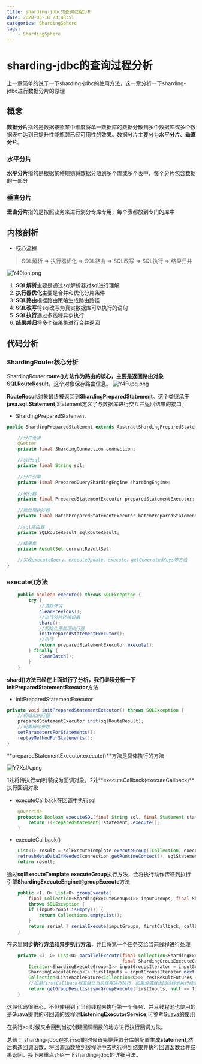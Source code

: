 ```yaml
---
title: sharding-jdbc的查询过程分析
date: 2020-05-18 23:48:51
categories: ShardingSphere
tags:
    - ShardingSphere
---
```


# sharding-jdbc的查询过程分析

上一章简单的说了一下sharding-jdbc的使用方法，这一章分析一下sharding-jdbc进行数据分片的原理

## 概念
**数据分片**指的是数据按照某个维度将单一数据库的数据分散到多个数据库或多个数据表中达到已提升性能瓶颈已经可用性的效果。数据分片主要分为**水平分片**、**垂直分片**。

### 水平分片
**水平分片**指的是根据某种规则将数据分散到多个库或多个表中，每个分片包含数据的一部分

### 垂直分片
**垂直分片**指的是按照业务来进行划分专库专用，每个表都放到专门的库中


## 内核剖析
- 核心流程
> SQL解析 => 执行器优化 => SQL路由 => SQL改写 => SQL执行 => 结果归并

![Y49lon.png](https://s1.ax1x.com/2020/05/19/Y49lon.png)

1. **SQL解析**主要是通过sql解析器对sql进行理解
2. **执行器优化**主要是合并和优化分片条件
3. **SQL路由**根据路由策略生成路由路径
4. **SQL改写**将sql改写为真实数据库可以执行的语句
5. **SQL执行**通过多线程异步执行
6. **结果并归**将多个结果集进行合并返回


## 代码分析

### ShardingRouter核心分析

ShardingRouter.**route()**方法作为路由的核心，主要是返回路由对象**SQLRouteResult**，这个对象保存路由信息。
![Y4Fupq.png](https://s1.ax1x.com/2020/05/19/Y4Fupq.png)

**RouteResult**对象最终被返回到**ShardingPreparedStatement**。这个类继承于**java.sql.Statement**,Statement定义了与数据库进行交互并返回结果的接口。

- ShardingPreparedStatement
```java
public ShardingPreparedStatement extends AbstractShardingPreparedStatementAdapter {

    //分片连接
    @Getter
    private final ShardingConnection connection;
    
    //执行sql
    private final String sql;
    
    //分片引擎
    private final PreparedQueryShardingEngine shardingEngine;
    
    //执行器
    private final PreparedStatementExecutor preparedStatementExecutor;
    
    //批处理执行器
    private final BatchPreparedStatementExecutor batchPreparedStatementExecutor;
    
    //sql路由器
    private SQLRouteResult sqlRouteResult;
    
    //结果集
    private ResultSet currentResultSet;

    //实现executeQuery、executeUpdate、execute、getGeneratedKeys等方法
}

```

### execute()方法
```java
    public boolean execute() throws SQLException {
        try {
            //清除环境
            clearPrevious();
            //进行分片环境设置
            shard();
            //初始化预处理执行器
            initPreparedStatementExecutor();
            //执行
            return preparedStatementExecutor.execute();
        } finally {
            clearBatch();
        }
    }
```
**shard()**方法已经在上面进行了分析，我们继续分析一下**initPreparedStatementExecutor**方法

- initPreparedStatementExecutor
```java
private void initPreparedStatementExecutor() throws SQLException {
    //初始化执行器
    preparedStatementExecutor.init(sqlRouteResult);
    //设置语句参数
    setParametersForStatements();
    replayMethodForStatements();
}
```


**preparedStatementExecutor.execute()**方法是具体执行的方法

![Y7XsIA.png](https://s1.ax1x.com/2020/05/20/Y7XsIA.png)

1处将待执行sql封装成为回调对象，2处**executeCallback(executeCallback)**执行回调对象

- executeCallback在回调中执行sql

```java
    @Override
    protected Boolean executeSQL(final String sql, final Statement statement, final ConnectionMode connectionMode) throws SQLException {
        return ((PreparedStatement) statement).execute();
    }

```

- executeCallback()
```java
    List<T> result = sqlExecuteTemplate.executeGroup((Collection) executeGroups, executeCallback);
    refreshMetaDataIfNeeded(connection.getRuntimeContext(), sqlStatementContext);
    return result;
```
通过**sqlExecuteTemplate.executeGroup**执行方法，会将执行动作传递到执行引擎**ShardingExecuteEngine**的**groupExecute**方法



```java
    public <I, O> List<O> groupExecute(
        final Collection<ShardingExecuteGroup<I>> inputGroups, final ShardingGroupExecuteCallback<I, O> firstCallback, final ShardingGroupExecuteCallback<I, O> callback, final boolean serial)
        throws SQLException {
        if (inputGroups.isEmpty()) {
            return Collections.emptyList();
        }
        return serial ? serialExecute(inputGroups, firstCallback, callback) : parallelExecute(inputGroups, firstCallback, callback);
    }
```
在这里**同步执行方法**和**异步执行方法**，并且将第一个任务交给当前线程进行处理

```java
    private <I, O> List<O> parallelExecute(final Collection<ShardingExecuteGroup<I>> inputGroups, final ShardingGroupExecuteCallback<I, O> firstCallback,
                                           final ShardingGroupExecuteCallback<I, O> callback) throws SQLException {
        Iterator<ShardingExecuteGroup<I>> inputGroupsIterator = inputGroups.iterator();
        ShardingExecuteGroup<I> firstInputs = inputGroupsIterator.next();
        Collection<ListenableFuture<Collection<O>>> restResultFutures = asyncGroupExecute(Lists.newArrayList(inputGroupsIterator), callback);
        //如果firstCallback有值就让当前线程进行执行，如果没值就返回线程池执行结果
        return getGroupResults(syncGroupExecute(firstInputs, null == firstCallback ? callback : firstCallback), restResultFutures);
    }
```
这段代码很细心，不但使用到了当前线程来执行第一个任务，并且线程池也使用的是Guava提供的可回调的线程池**ListeningExecutorService**,可参考[Guava的使用](/2020/05/20/1.杂记/Guava的使用/#more)

在执行sql时候又会回到当初创建回调函数的地方进行执行回调方法。

总结：
sharding-jdbc在执行sql的时候首先要获取分库的配置生成**statement**,然后构造回调函数，将回调函数放到线程池中去执行得到结果并执行回调函数合并结果返回，接下来重点介绍一下sharding-jdbc的详细用法。









